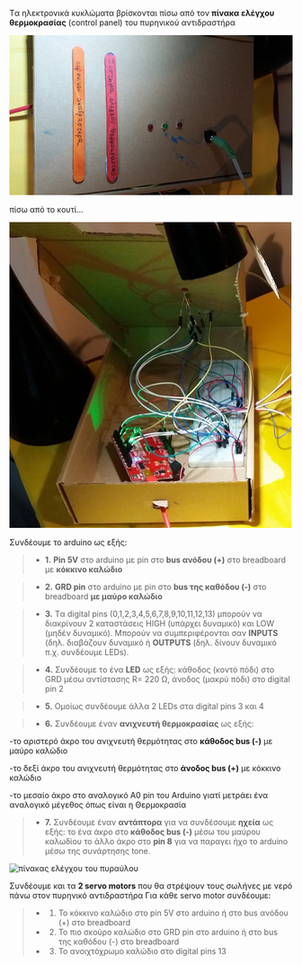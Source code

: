 
Tα ηλεκτρονικά κυκλώματα βρίσκονται πίσω από τον  **πίνακα ελέγχου θερμοκρασίας** (control panel) του πυρηνικού αντιδραστήρα

![πίνακας ελέγχου  θερμοκρασίας πυρηνικού αντιδραστήρα](/assets/images/control-panel-c.jpg)

πίσω από το κουτί...

![πίνακας ελέγχου  θερμοκρασίας πυρηνικού αντιδραστήρα](/assets/images/in.jpg)


Συνδέουμε το arduino ως εξής:
> - **1.**	**Pin 5V** στο arduino με pin στο **bus ανόδου (+)** στο breadboard με **κόκκινο καλώδιο**

> - **2.**	**GRD pin** στο arduino με pin στο **bus της καθόδου (-)**  στο breadboard  **με μαύρο καλώδιο**

> - **3.**	Tα digital pins (0,1,2,3,4,5,6,7,8,9,10,11,12,13) μπορούν να διακρίνουν 2 καταστάσεις HIGH (υπάρχει δυναμικό) και LOW (μηδέν δυναμικό). Μπορούν να  συμπεριφέρονται σαν **INPUTS** (δηλ. διαβάζουν δυναμικό   ή **OUTPUTS** (δηλ. δίνουν δυναμικό π.χ. συνδέουμε LEDs). 

> - **4.**	Συνδέουμε τo ένα **LED** ως εξής: 
κάθοδος (κοντό πόδι)  στο GRD  μέσω αντίστασης R= 220 Ω, 
άνοδος (μακρύ πόδι) στο digital pin 2

> - **5.**	Oμοίως συνδέουμε άλλα 2 LEDs στα digital pins  3 και 4

> - **6.**	Συνδέουμε έναν **ανιχνευτή θερμοκρασίας** ως εξής:

 -το αριστερό άκρο του ανιχνευτή θερμότητας στο **κάθοδος bus (-)** με μαύρο καλώδιο
 
 -το δεξί άκρο του ανιχνευτή θερμότητας στο **άνοδος bus (+)** με κόκκινο καλώδιο
 
 -το μεσαίο άκρο στο αναλογικό Α0 pin του Arduino γιατί μετράει ένα αναλογικό μέγεθος όπως είναι η Θερμοκρασία
 
 
 > - **7.**	 Συνδέουμε έναν **αντάπτορα** για να συνδέσουμε **ηχεία** ως εξής: το ένα άκρο  στο **κάθοδος bus (-)**  μέσω του μαύρου καλωδίου το άλλο άκρο στο **pin 8** για να παραγει ήχο το arduino μέσω της συνάρτησης tone.
 
![πίνακας ελέγχου  του πυραύλου](/assets/images/pyraylos1.png)

Συνδέουμε και τα **2 servo motors** που θα στρέψουν τους σωλήνες με νερό πάνω στον πυρηνικό αντιδραστήρα
Για κάθε servo motor συνδέουμε:
> - 1.	Το κόκκινο καλώδιο  στο pin 5V στο arduino   ή  στο bus ανόδου (+) στο breadboard 
> - 2.	Το πιο σκούρο καλώδιο στο GRD  pin στο arduino ή στο bus της καθόδου (-)  στο breadboard  
> - 3.	To ανοιχτόχρωμο καλώδιο στο digital pins 13


